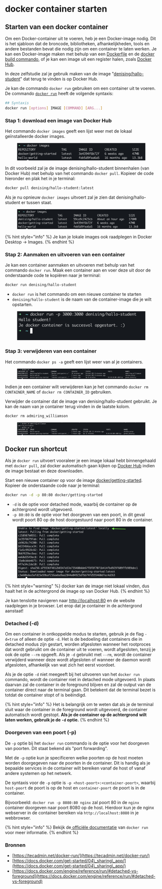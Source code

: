 # docker container starten

## Starten van een docker container

Om een Docker-container uit te voeren, heb je een Docker-image nodig. Dit is het sjabloon dat de broncode, bibliotheken, afhankelijkheden, tools en andere bestanden bevat die nodig zijn om een container te laten werken. Je kan een Docker-image maken met behulp van een [Dockerfile](https://docs.docker.com/engine/reference/builder/) en de [docker build commando](https://docs.docker.com/get-started/02\_our\_app/), of je kan een image uit een register halen, zoals [Docker Hub](https://hub.docker.com/).

In deze zelfstudie zal je gebruik maken van de image "[denising/hallo-student](https://hub.docker.com/repository/docker/denising/hallo-student/)" dat terug te vinden is op Docker Hub.

Je kan de commando `docker run` gebruiken om een container uit te voeren. De commando [`docker run`](https://docs.docker.com/engine/reference/run/) heeft de volgende syntaxis:

```sh
## Syntaxis
docker run [options] IMAGE [COMMAND] [ARG...]
```

### Stap 1: download een image van Docker Hub

Het commando `docker images` geeft een lijst weer met de lokaal geïnstalleerde docker images.

<figure><img src="../../.gitbook/assets/image (5).png" alt=""><figcaption></figcaption></figure>

In dit voorbeeld zal je de image denising/hallo-student binnenhalen (van Docker Hub) met behulp van het commando `docker pull`. Kopieer de code hieronder en plak het in je terminal:

```sh
docker pull denising/hallo-student:latest
```

Als je nu opnieuw `docker images` uitvoert zal je zien dat denising/hallo-student er tussen staat.

<figure><img src="../../.gitbook/assets/image (1).png" alt=""><figcaption></figcaption></figure>

{% hint style="info" %}
Je kan je lokale images ook raadplegen in Docker Desktop -> Images.
{% endhint %}

### Stap 2: Aanmaken en uitvoeren van een container

Je kan een container aanmaken en uitvoeren met behulp van het commando `docker run`. Maak een container aan en voer deze uit door de onderstaande code te kopiëren naar je terminal:

```sh
docker run denising/hallo-student
```

* `docker run` is het commando om een nieuwe container te starten
* `denising/hallo-student` is de naam van de container-image die je wilt opstarten.

<figure><img src="../../.gitbook/assets/image (15).png" alt=""><figcaption></figcaption></figure>

### Stap 3: verwijderen van een container

Het commando `docker ps -a` geeft een lijst weer van al je containers.

<figure><img src="../../.gitbook/assets/image (14).png" alt=""><figcaption></figcaption></figure>

Indien je een container wilt verwijderen kan je het commando `docker rm CONTAINER_NAME` of `docker rm CONTAINER_ID` gebruiken.

Verwijder de container dat de image van denising/hallo-student gebruikt. Je kan de naam van je container terug vinden in de laatste kolom.

```sh
docker rm admiring_williamson
```

<figure><img src="../../.gitbook/assets/image (3) (3).png" alt=""><figcaption></figcaption></figure>

## Docker run shortcut

Als je `docker run` uitvoert vooraleer je een image lokaal hebt binnengehaald met `docker pull`, zal docker automatisch gaan kijken op [Docker Hub](https://hub.docker.com/) indien de image bestaat en deze downloaden.

Start een nieuwe container op voor de image [docker/getting-started](https://hub.docker.com/r/docker/getting-started). Kopieer de onderstaande code naar je terminal:

```sh
docker run -d -p 80:80 docker/getting-started
```

* `-d` is de optie voor detached mode, waarbij de container op de achtergrond wordt uitgevoerd.
* `-p 80:80` is de optie voor het doorgeven van een poort, in dit geval wordt poort 80 op de host doorgestuurd naar poort 80 in de container.

<figure><img src="../../.gitbook/assets/image (3).png" alt=""><figcaption></figcaption></figure>

{% hint style="warning" %}
docker kan de image niet lokaal vinden, dus haalt het in de achtergrond de image op van Docker Hub.
{% endhint %}

Je kan tenslotte navigeren naar [http://localhost:80](http://localhost) en de website raadplegen in je browser. Let erop dat je container in de achtergrond aanstaat!

### **Detached (-d)**

Om een container in ontkoppelde modus te starten, gebruik je de flag `-d=true` of alleen de optie `-d`. Het is de bedoeling dat containers die in detached modus zijn gestart, worden afgesloten wanneer het rootproces dat wordt gebruikt om de container uit te voeren, wordt afgesloten, tenzij je ook de optie `--rm` opgeeft. Als je `-d` gebruikt met `--rm`, wordt de container verwijderd wanneer deze wordt afgesloten of wanneer de daemon wordt afgesloten, afhankelijk van wat zich het eerst voordoet.&#x20;

Als je de optie `-d` niet meegeeft bij het uitvoeren van het `docker run` commando, wordt de container niet in detached mode uitgevoerd. In plaats daarvan zal de container in de foreground blijven en zal de output van de container direct naar de terminal gaan. Dit betekent dat de terminal bezet is totdat de container stopt of is beëindigd.

{% hint style="info" %}
Het is belangrijk om te weten dat als je de terminal sluit waar de container in de foreground wordt uitgevoerd, de container automatisch wordt gestopt. **Als je de container op de achtergrond wilt laten werken, gebruik je de `-d` optie.**
{% endhint %}

### Doorgeven van een poort (-p)

De `-p` optie bij het `docker run` commando is de optie voor het doorgeven van poorten. Dit staat bekend als "port forwarding".

Met de `-p` optie kun je specificeren welke poorten op de host moeten worden doorgegeven naar de poorten in de container. Dit is handig als je bepaalde services in de container wilt bereiken vanaf de host of vanaf andere systemen op het netwerk.

De syntaxis voor de `-p` optie is `-p <host-poort>:<container-poort>`, waarbij `host-poort` de poort is op de host en `container-poort` de poort is in de container.

Bijvoorbeeld: `docker run -p 8080:80 nginx` zal poort 80 in de `nginx` container doorgeven naar poort 8080 op de host. Hierdoor kun je de nginx webserver in de container bereiken via `http://localhost:8080` in je webbrowser.

{% hint style="info" %}
Bekijk de[ officiële documentatie](https://docs.docker.com/engine/reference/run/) van `docker run` voor meer informatie.
{% endhint %}

### Bronnen

* [https://tecadmin.net/docker-run/](https://tecadmin.net/docker-run/)
* [https://docs.docker.com/get-started/04\_sharing\_app/](https://docs.docker.com/get-started/04\_sharing\_app/)
* [https://docs.docker.com/engine/reference/run/#detached-vs-foreground](https://docs.docker.com/engine/reference/run/#detached-vs-foreground)
